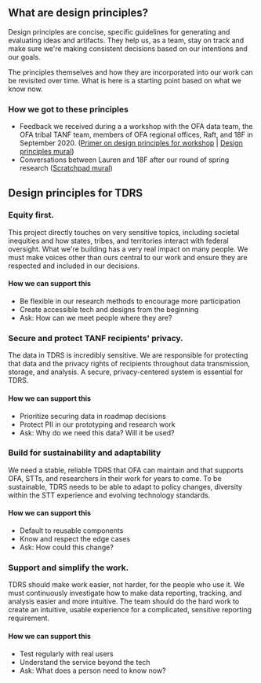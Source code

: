 ## What are design principles?

Design principles are concise, specific guidelines for generating and evaluating ideas and artifacts. They help us, as a team, stay on track and make sure we're making consistent decisions based on our intentions and our goals.

The principles themselves and how they are incorporated into our work can be revisited over time. What is here is a starting point based on what we know now.

### How we got to these principles

* Feedback we received during a a workshop with the OFA data team, the OFA tribal TANF team, members of OFA regional offices, Raft, and 18F in September 2020. ([Primer on design principles for workshop](https://teams.microsoft.com/_?login_hint=gsa.christine.bath@outlook.com#/pptx/viewer/teams/https:~2F~2Fhhsgov.sharepoint.com~2Fsites~2FTANFDataPortalOFA~2FShared%20Documents~2FGeneral~2FTeam%20Meetings%20+%20Presentations~2F2020%20Sept%20Design%20Principles%20workshop~2F2020.09.25%20Design%20Principles%20Workshop.pptx?threadId=19:f769bbcb029f4f02b55ae7fad90e310d@thread.skype&baseUrl=https:~2F~2Fhhsgov.sharepoint.com~2Fsites~2FTANFDataPortalOFA&fileId=704df7b7-6955-4265-b578-badd22413927&ctx=files&rootContext=items_view&viewerAction=view) | [Design principles mural](https://app.mural.co/t/officeoffamilyassistance2744/m/officeoffamilyassistance2744/1602603243180/f6a052684c57fd37c2e68819bc0fa1b28079058d))
* Conversations between Lauren and 18F after our round of spring research ([Scratchpad mural](https://app.mural.co/t/officeoffamilyassistance2744/m/gsa6/1592321236180/a3b53d009801173476763833fd507f0d18e23911))

## Design principles for TDRS

### Equity first.
This project directly touches on very sensitive topics, including societal inequities and how states, tribes, and territories interact with federal oversight. What we're building has a very real impact on many people. We must make voices other than ours central to our work and ensure they are respected and included in our decisions.

#### How we can support this
* Be flexible in our research methods to encourage more participation
* Create accessible tech and designs from the beginning
* Ask: How can we meet people where they are?

### Secure and protect TANF recipients' privacy.
The data in TDRS is incredibly sensitive. We are responsible for protecting that data and the privacy rights of recipients throughout data transmission, storage, and analysis. A secure, privacy-centered system is essential for TDRS.

#### How we can support this
* Prioritize securing data in roadmap decisions
* Protect PII in our prototyping and research work
* Ask: Why do we need this data? Will it be used?

### Build for sustainability and adaptability
We need a stable, reliable TDRS that OFA can maintain and that supports OFA, STTs, and researchers in their work for years to come. To be sustainable, TDRS needs to be able to adapt to policy changes, diversity within the STT experience and evolving technology standards.

#### How we can support this
* Default to reusable components
* Know and respect the edge cases
* Ask: How could this change?

### Support and simplify the work.
TDRS should make work easier, not harder, for the people who use it. We must continuously investigate how to make data reporting, tracking, and analysis easier and more intuitive. The team should do the hard work to create an intuitive, usable experience for a complicated, sensitive reporting requirement.

#### How we can support this
* Test regularly with real users
* Understand the service beyond the tech
* Ask: What does a person need to know now?